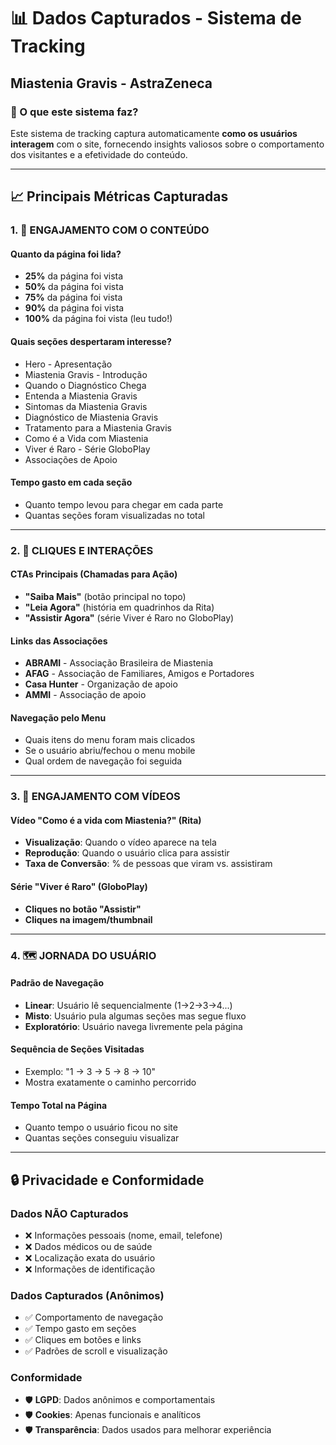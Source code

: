 # 📊 Dados Capturados - Sistema de Tracking
## Miastenia Gravis - AstraZeneca

### 🎯 O que este sistema faz?

Este sistema de tracking captura automaticamente **como os usuários interagem** com o site, fornecendo insights valiosos sobre o comportamento dos visitantes e a efetividade do conteúdo.

---

## 📈 Principais Métricas Capturadas

### **1. 📜 ENGAJAMENTO COM O CONTEÚDO**

#### **Quanto da página foi lida?**
- **25%** da página foi vista
- **50%** da página foi vista  
- **75%** da página foi vista
- **90%** da página foi vista
- **100%** da página foi vista (leu tudo!)

#### **Quais seções despertaram interesse?**
- Hero - Apresentação
- Miastenia Gravis - Introdução
- Quando o Diagnóstico Chega
- Entenda a Miastenia Gravis
- Sintomas da Miastenia Gravis
- Diagnóstico de Miastenia Gravis
- Tratamento para a Miastenia Gravis
- Como é a Vida com Miastenia
- Viver é Raro - Série GloboPlay
- Associações de Apoio

#### **Tempo gasto em cada seção**
- Quanto tempo levou para chegar em cada parte
- Quantas seções foram visualizadas no total

---

### **2. 🔗 CLIQUES E INTERAÇÕES**

#### **CTAs Principais (Chamadas para Ação)**
- **"Saiba Mais"** (botão principal no topo)
- **"Leia Agora"** (história em quadrinhos da Rita)
- **"Assistir Agora"** (série Viver é Raro no GloboPlay)

#### **Links das Associações**
- **ABRAMI** - Associação Brasileira de Miastenia
- **AFAG** - Associação de Familiares, Amigos e Portadores
- **Casa Hunter** - Organização de apoio
- **AMMI** - Associação de apoio

#### **Navegação pelo Menu**
- Quais itens do menu foram mais clicados
- Se o usuário abriu/fechou o menu mobile
- Qual ordem de navegação foi seguida

---

### **3. 🎥 ENGAJAMENTO COM VÍDEOS**

#### **Vídeo "Como é a vida com Miastenia?" (Rita)**
- **Visualização**: Quando o vídeo aparece na tela
- **Reprodução**: Quando o usuário clica para assistir
- **Taxa de Conversão**: % de pessoas que viram vs. assistiram

#### **Série "Viver é Raro" (GloboPlay)**
- **Cliques no botão "Assistir"**
- **Cliques na imagem/thumbnail**

---

### **4. 🗺️ JORNADA DO USUÁRIO**

#### **Padrão de Navegação**
- **Linear**: Usuário lê sequencialmente (1→2→3→4...)
- **Misto**: Usuário pula algumas seções mas segue fluxo
- **Exploratório**: Usuário navega livremente pela página

#### **Sequência de Seções Visitadas**
- Exemplo: "1 → 3 → 5 → 8 → 10"
- Mostra exatamente o caminho percorrido

#### **Tempo Total na Página**
- Quanto tempo o usuário ficou no site
- Quantas seções conseguiu visualizar

---

## 🔒 Privacidade e Conformidade

### **Dados NÃO Capturados**
- ❌ Informações pessoais (nome, email, telefone)
- ❌ Dados médicos ou de saúde
- ❌ Localização exata do usuário
- ❌ Informações de identificação

### **Dados Capturados (Anônimos)**
- ✅ Comportamento de navegação
- ✅ Tempo gasto em seções
- ✅ Cliques em botões e links
- ✅ Padrões de scroll e visualização

### **Conformidade**
- 🛡️ **LGPD**: Dados anônimos e comportamentais
- 🛡️ **Cookies**: Apenas funcionais e analíticos
- 🛡️ **Transparência**: Dados usados para melhorar experiência